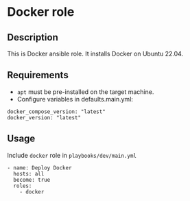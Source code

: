 # Docker role

## Description

This is Docker ansible role. It installs Docker on Ubuntu 22.04.    

## Requirements

* `apt` must be pre-installed on the target machine.
* Configure variables in defaults.main.yml:

```shell
docker_compose_version: "latest"
docker_version: "latest"
```

## Usage

Include `docker` role in `playbooks/dev/main.yml`

```shell
- name: Deploy Docker
  hosts: all
  become: true
  roles:
    - docker
```